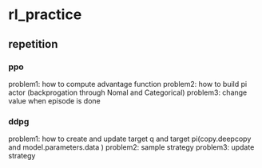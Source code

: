 # rl_practice
## repetition
### ppo
problem1: how to compute advantage function
problem2: how to build pi actor (backprogation through Nomal and Categorical)
problem3: change value when episode is done
### ddpg
problem1: how to create and update target q and target pi(copy.deepcopy and model.parameters.data )
problem2: sample strategy 
problem3: update strategy

